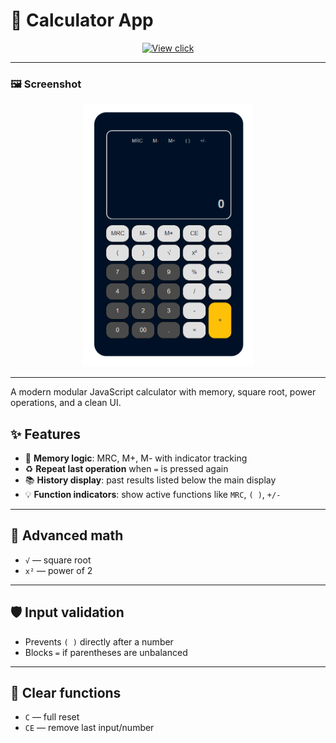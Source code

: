 # 🧮 Calculator App

<p align="center">
  <a href="denis793.github.io/CalculatorNew/">
    <img src="https://img.shields.io/badge/View%20Project-Click%20Here-blue?style=for-the-badge" alt="View click">
  </a>
</p>

---

### 🖼️ Screenshot

<div align="center">
  <img src="https://github.com/Denis793/CalculatorNew/blob/main/app/img/calculator_screen.png" alt="View click" height="420" width="auto">
</div>

---

A modern modular JavaScript calculator with memory, square root, power operations, and a clean UI.


## ✨ Features

- 🧠 **Memory logic**: MRC, M+, M- with indicator tracking  
- ♻️ **Repeat last operation** when `=` is pressed again  
- 📚 **History display**: past results listed below the main display  
- 💡 **Function indicators**: show active functions like `MRC`, `( )`, `+/-`

---

## 🧮 Advanced math

- `√` — square root  
- `x²` — power of 2

---

## 🛡 Input validation

- Prevents `( )` directly after a number  
- Blocks `=` if parentheses are unbalanced

---

## 🔁 Clear functions

- `C` — full reset  
- `CE` — remove last input/number
